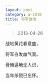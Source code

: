 ```yaml
---
layout: post
category: a-2010
title: 将军故地
---
```


> 2013-04-26

战地黄花春意盛，

将军白发血气衰。

骨殖遍地无人识，

当年杀戮已忘怀。